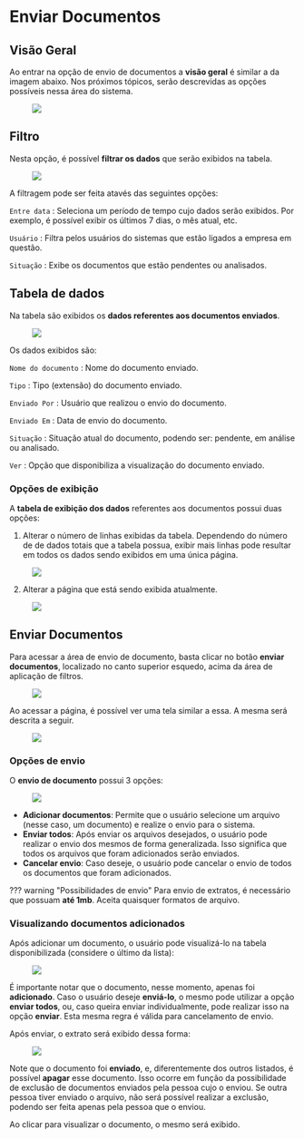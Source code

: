 # Enviar Documentos

## Visão Geral

Ao entrar na opção de envio de documentos a **visão geral** é similar a da imagem abaixo. Nos próximos tópicos, serão descrevidas as opções possíveis nessa área do sistema.

<figure class="images">
    <img src="../../../../assets/prints-ui/enviar-documentos-painel.jpg" />
</figure>

## Filtro

Nesta opção, é possível **filtrar os dados** que serão exibidos na tabela.

<figure class="images">
    <img src="../../../../assets/prints-ui/enviar-documentos-filtro.jpg" />
</figure>

A filtragem pode ser feita atavés das seguintes opções:

`Entre data`
: Seleciona um período de tempo cujo dados serão exibidos. Por exemplo, é possível exibir os últimos 7 dias, o mês atual, etc.

`Usuário`
: Filtra pelos usuários do sistemas que estão ligados a empresa em questão.

`Situação`
: Exibe os documentos que estão pendentes ou analisados.

## Tabela de dados

Na tabela são exibidos os **dados referentes aos documentos enviados**.

<figure class="images">
    <img src="../../../../assets/prints-ui/enviar-documentos-tabela.jpg" />
</figure>

Os dados exibidos são:

`Nome do documento` 
: Nome do documento enviado.

`Tipo` 
: Tipo (extensão) do documento enviado.

`Enviado Por`
: Usuário que realizou o envio do documento.

`Enviado Em`
: Data de envio do documento.

`Situação`
: Situação atual do documento, podendo ser: pendente, em análise ou analisado.

`Ver`
: Opção que disponibiliza a visualização do documento enviado.

### Opções de exibição

A **tabela de exibição dos dados** referentes aos documentos possui duas opções:

1. Alterar o número de linhas exibidas da tabela. Dependendo do número de de dados totais que a tabela possua, exibir mais linhas pode resultar em todos os dados sendo exibidos em uma única página.

<figure class="images">
    <img src="../../../../assets/prints-ui/enviar-documentos-exibir-linhas.jpg" />
</figure>

<ol start="2">
  <li>Alterar a página que está sendo exibida atualmente.</li>
</ol>

<figure class="images">
    <img src="../../../../assets/prints-ui/enviar-documentos-paginas.jpg" />
</figure>

## Enviar Documentos

Para acessar a área de envio de documento, basta clicar no botão **enviar documentos**, localizado no canto superior esquedo, acima da área de aplicação de filtros.

<figure class="images">
    <img src="../../../../assets/prints-ui/enviar-documentos.jpg" />
</figure>

Ao acessar a página, é possível ver uma tela similar a essa. A mesma será descrita a seguir.

<figure class="images">
    <img src="../../../../assets/prints-ui/enviar-documentos-painel-envio.jpg" />
</figure>

### Opções de envio

O **envio de documento** possui 3 opções:

<figure class="images">
    <img src="../../../../assets/prints-ui/enviar-documentos-opcoes-envio.jpg" />
</figure>

* **Adicionar documentos**: Permite que o usuário selecione um arquivo (nesse caso, um documento) e realize o envio para o sistema.
* **Enviar todos**: Após enviar os arquivos desejados, o usuário pode realizar o envio dos mesmos de forma generalizada. Isso significa que todos os arquivos que foram adicionados serão enviados.
* **Cancelar envio**: Caso deseje, o usuário pode cancelar o envio de todos os documentos que foram adicionados.

??? warning "Possibilidades de envio"
    Para envio de extratos, é necessário que possuam **até 1mb**. Aceita quaisquer formatos de arquivo.

### Visualizando documentos adicionados

Após adicionar um documento, o usuário pode visualizá-lo na tabela disponibilizada (considere o último da lista):

<figure class="images">
    <img src="../../../../assets/prints-ui/enviar-documentos-adicionar.jpg" />
</figure>

É importante notar que o documento, nesse momento, apenas foi **adicionado**. Caso o usuário deseje **enviá-lo**, o mesmo pode utilizar a opção **enviar todos**, ou, caso queira enviar individualmente, pode realizar isso na opção **enviar**. Esta mesma regra é válida para cancelamento de envio.

Após enviar, o extrato será exibido dessa forma:

<figure class="images">
    <img src="../../../../assets/prints-ui/enviar-documentos-enviado.jpg" />
</figure>

Note que o documento foi **enviado**, e, diferentemente dos outros listados, é possível **apagar** esse documento. Isso ocorre em função da possibilidade de exclusão de documentos enviados pela pessoa cujo o enviou. Se outra pessoa tiver enviado o arquivo, não será possível realizar a exclusão, podendo ser feita apenas pela pessoa que o enviou.

Ao clicar para visualizar o documento, o mesmo será exibido.